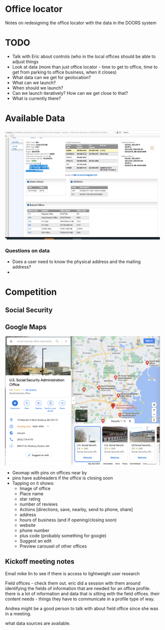 # Office locator
Notes on redesigning the office locator with the data in the DOORS system

# TODO
* Talk with Eric about controls (who in the local offices should be able to adjust things
* Look at data (more than just office locator - time to get to office, time to get from parking to office business, when it closes)
* What data can we get for geolocation?
* What can we launch?
* When should we launch?
* Can we launch iteratively? How can we get close to that?
* What is currently there?

# Available Data
![DOORS data from internal system](images/DOORS.PNG)

### Questions on data
* Does a user need to know the physical address and the mailing address?
*

# Competition

## Social Security

## Google Maps
![Google Maps Screenshot](images/googleMaps.png)
* Geomap with pins on offices near by
* pins have subheaders if the office is closing soon
* Tapping on it shows:
  * Image of office
  * Place name
  * star rating
  * number of reviews
  * Actions [directions, save, nearby, send to phone, share]
  * address
  * hours of business (and if opening/closing soon)
  * website
  * phone number
  * plus code (probably something for google)
  * Suggest an edit
  * Preview carousel of other offices

## Kickoff meeting notes

Email mike lin to see if there is access to lightweight user research

Field offices - check them out. eric did a session with them around identifying the fields of information that are needed for an office profile. there is a lot of information and data that is sitting with the field offices. their content needs - things they have to communicate in a profile type of way.

Andrea might be a good person to talk with about field office since she was in a meeting.

what data sources are available.
